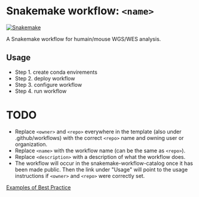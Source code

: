 # Snakemake workflow: `<name>`

[![Snakemake](https://img.shields.io/badge/snakemake-≥6.3.0-brightgreen.svg)](https://snakemake.github.io)

A Snakemake workflow for humain/mouse WGS/WES analysis. 

## Usage
- Step 1. create conda envirements 
- Step 2. deploy workflow
- Step 3. configure workflow
- Step 4. run workflow

# TODO

* Replace `<owner>` and `<repo>` everywhere in the template (also under .github/workflows) with the correct `<repo>` name and owning user or organization.
* Replace `<name>` with the workflow name (can be the same as `<repo>`).
* Replace `<description>` with a description of what the workflow does.
* The workflow will occur in the snakemake-workflow-catalog once it has been made public. Then the link under "Usage" will point to the usage instructions if `<owner>` and `<repo>` were correctly set.

[Examples of Best Practice](https://snakemake.github.io/snakemake-workflow-catalog/)
